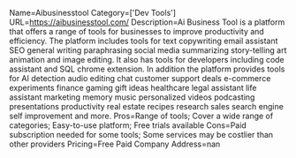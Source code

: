Name=Aibusinesstool
Category=['Dev Tools']
URL=https://aibusinesstool.com/
Description=Ai Business Tool is a platform that offers a range of tools for businesses to improve productivity and efficiency. The platform includes tools for text copywriting email assistant SEO general writing paraphrasing social media summarizing story-telling art animation and image editing. It also has tools for developers including code assistant and SQL chrome extension. In addition the platform provides tools for AI detection audio editing chat customer support deals e-commerce experiments finance gaming gift ideas healthcare legal assistant life assistant marketing memory music personalized videos podcasting presentations productivity real estate recipes research sales search engine self improvement and more.
Pros=Range of tools; Cover a wide range of categories; Easy-to-use platform; Free trials available
Cons=Paid subscription needed for some tools; Some services may be costlier than other providers
Pricing=Free Paid
Company Address=nan
